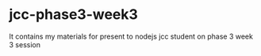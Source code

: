 # jcc-phase3-week3
It contains my materials for present to nodejs jcc student on phase 3 week 3 session
